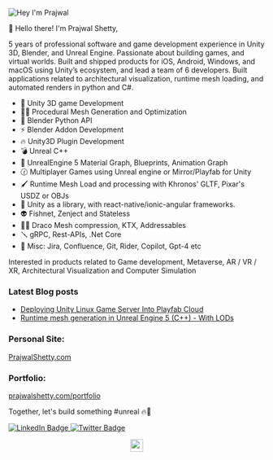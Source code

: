 ![Hey I'm Prajwal](https://res.cloudinary.com/dwfkishzf/image/upload/v1676639894/Prajwal%20Profile%20Images/ezgif.com-video-to-gif_ona1cr.gif)

👋 Hello there! I'm Prajwal Shetty,

5 years of professional software and game development experience in Unity 3D, Blender, and Unreal Engine. Passionate about building games, and virtual worlds. Built and shipped products for iOS, Android, Windows, and macOS using Unity’s ecosystem, and lead a team of 6 developers. Built applications related to architectural visualization, runtime mesh loading, and automated renders in python and C#.

- 🚀 Unity 3D game Development
- 👨‍💻 Procedural Mesh Generation and Optimization
- 🎯 Blender Python API
- ⚡ Blender Addon Development
- 🔥 Unity3D Plugin Development
- 💣 Unreal C++
- 🧠 UnrealEngine 5 Material Graph, Blueprints, Animation Graph
- 🕜 Multiplayer Games using Unreal engine or Mirror/Playfab for Unity 
- 🖌️ Runtime Mesh Load and processing with Khronos' GLTF, Pixar's USDZ or OBJs
- 🍾 Unity as a library, with react-native/ionic-angular frameworks.
- 👽 Fishnet, Zenject and Stateless
- 👨‍💻 Draco Mesh compression, KTX, Addressables 
- 🪛 gRPC, Rest-APIs, .Net Core
- 📝 Misc: Jira, Confluence, Git, Rider, Copilot, Gpt-4 etc

Interested in products related to Game development, Metaverse, AR / VR / XR, Architectural Visualization and Computer Simulation

<!-- 
🧠 Programming Languages & Databases

<img alt="C#" src="https://img.shields.io/badge/c%23-%23239120.svg?&style=for-the-badge&logo=c-sharp&logoColor=white"/> <img alt="PHP" src="https://img.shields.io/badge/php-%23777BB4.svg?&style=for-the-badge&logo=php&logoColor=white"/> <img alt="Java" src="https://img.shields.io/badge/java-%23ED8B00.svg?&style=for-the-badge&logo=java&logoColor=white"/> <img alt="C" src="https://img.shields.io/badge/c-%2300599C.svg?&style=for-the-badge&logo=c&logoColor=white"/> <img alt="HTML5" src="https://img.shields.io/badge/html5-%23E34F26.svg?&style=for-the-badge&logo=html5&logoColor=white"/> <img alt="CSS3" src="https://img.shields.io/badge/css3-%231572B6.svg?&style=for-the-badge&logo=css3&logoColor=white"/> <img alt="JavaScript" src="https://img.shields.io/badge/javascript-%23323330.svg?&style=for-the-badge&logo=javascript&logoColor=%23F7DF1E"/> <img alt="MySQL" src="https://img.shields.io/badge/mysql-%2300f.svg?&style=for-the-badge&logo=mysql&logoColor=white"/>
-->

### Latest Blog posts
<!-- BLOG-POST-LIST:START -->
- [Deploying Unity Linux Game Server Into Playfab Cloud](https://prajwalshetty.com/Unity/Deploying-Unity-Game-Server-Into-Playfab-Cloud/)
- [Runtime mesh generation in Unreal Engine 5 (C++) - With LODs](https://prajwalshetty.com/ue5/Generating-Runtime-Mesh-In-Unreal-Engine/)
<!-- BLOG-POST-LIST:END -->

### Personal Site:
[PrajwalShetty.com](https://prajwalshetty.com)

### Portfolio:
[prajwalshetty.com/portfolio](https://prajwalshetty.com/portfolio)

Together, let's build something #unreal 🔥🖤
<div id="badges">
  <a href="https://www.linkedin.com/in/shettyprajwal/">
    <img src="https://img.shields.io/badge/LinkedIn-blue?style=for-the-badge&logo=linkedin&logoColor=white" alt="LinkedIn Badge"/>
  </a>
  <a href="https://twitter.com/shettyprajwal_">
    <img src="https://img.shields.io/badge/Twitter-blue?style=for-the-badge&logo=twitter&logoColor=white" alt="Twitter Badge"/>
  </a>
</div>

<p align=center>
<img height="25" src="https://komarev.com/ghpvc/?username=prajwalshettydev&color=brightgreen" />
<a href="https://github.com/prajwalshettydev">
</a>
</p>

<!-- ![Prajwal's github stats](https://github-readme-stats.vercel.app/api?username=prajwalshettydev&show_icons=true&hide=contribs,issues)
